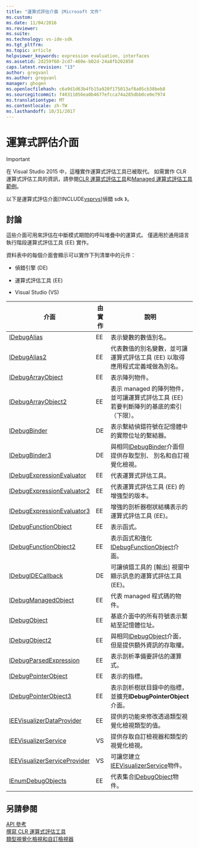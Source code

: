 ```yaml
---
title: "運算式評估介面 |Microsoft 文件"
ms.custom: 
ms.date: 11/04/2016
ms.reviewer: 
ms.suite: 
ms.technology: vs-ide-sdk
ms.tgt_pltfrm: 
ms.topic: article
helpviewer_keywords: expression evaluation, interfaces
ms.assetid: 2d259f60-2cd7-460e-b02d-24a8fb202850
caps.latest.revision: "13"
author: gregvanl
ms.author: gregvanl
manager: ghogen
ms.openlocfilehash: c6a9d1d63b4fb15a920f175013af8a05cb38beb8
ms.sourcegitcommit: f40311056ea0b4677efcca74a285dbb0ce0e7974
ms.translationtype: MT
ms.contentlocale: zh-TW
ms.lasthandoff: 10/31/2017
---
```

# <a name="expression-evaluation-interfaces"></a>運算式評估介面
> [!IMPORTANT]
>  在 Visual Studio 2015 中，這種實作運算式評估工具已被取代。 如需實作 CLR 運算式評估工具的資訊，請參閱[CLR 運算式評估工具](https://github.com/Microsoft/ConcordExtensibilitySamples/wiki/CLR-Expression-Evaluators)和[Managed 運算式評估工具範例](https://github.com/Microsoft/ConcordExtensibilitySamples/wiki/Managed-Expression-Evaluator-Sample)。  
  
 以下是運算式評估介面[!INCLUDE[vsprvs](../../../code-quality/includes/vsprvs_md.md)]偵錯 sdk 》。  
  
## <a name="discussion"></a>討論  
 這些介面可用來評估在中斷模式期間的呼叫堆疊中的運算式。 僅適用於通用語言執行階段運算式評估工具 (EE) 實作。  
  
 資料表中的每個介面會顯示可以實作下列清單中的元件：  
  
-   偵錯引擎 (DE)  
  
-   運算式評估工具 (EE)  
  
-   Visual Studio (VS)  
  
|介面|由實作|說明|  
|---------------|--------------------|-----------------|  
|[IDebugAlias](../../../extensibility/debugger/reference/idebugalias.md)|EE|表示變數的數值別名。|  
|[IDebugAlias2](../../../extensibility/debugger/reference/idebugalias2.md)|EE|代表數值的別名變數，並可讓運算式評估工具 (EE) 以取得應用程式定義域做為別名。|  
|[IDebugArrayObject](../../../extensibility/debugger/reference/idebugarrayobject.md)|EE|表示陣列物件。|  
|[IDebugArrayObject2](../../../extensibility/debugger/reference/idebugarrayobject2.md)|EE|表示 managed 的陣列物件，並可讓運算式評估工具 (EE) 若要判斷陣列的基底的索引 （下限）。|  
|[IDebugBinder](../../../extensibility/debugger/reference/idebugbinder.md)|DE|表示繫結偵錯符號在記憶體中的實際位址的繫結器。|  
|[IDebugBinder3](../../../extensibility/debugger/reference/idebugbinder3.md)|DE|與相同[IDebugBinder](../../../extensibility/debugger/reference/idebugbinder.md)介面但提供存取型別、 別名和自訂視覺化檢視。|  
|[IDebugExpressionEvaluator](../../../extensibility/debugger/reference/idebugexpressionevaluator.md)|EE|代表運算式評估工具。|  
|[IDebugExpressionEvaluator2](../../../extensibility/debugger/reference/idebugexpressionevaluator2.md)|EE|代表運算式評估工具 (EE) 的增強型的版本。|  
|[IDebugExpressionEvaluator3](../../../extensibility/debugger/reference/idebugexpressionevaluator3.md)|EE|增強的剖析器樹狀結構表示的運算式評估工具 (EE)。|  
|[IDebugFunctionObject](../../../extensibility/debugger/reference/idebugfunctionobject.md)|EE|表示函式。|  
|[IDebugFunctionObject2](../../../extensibility/debugger/reference/idebugfunctionobject2.md)|EE|表示函式和強化[IDebugFunctionObject](../../../extensibility/debugger/reference/idebugfunctionobject.md)介面。|  
|[IDebugIDECallback](../../../extensibility/debugger/reference/idebugidecallback.md)|DE|可讓偵錯工具的 [輸出] 視窗中顯示訊息的運算式評估工具 (EE)。|  
|[IDebugManagedObject](../../../extensibility/debugger/reference/idebugmanagedobject.md)|EE|代表 managed 程式碼的物件。|  
|[IDebugObject](../../../extensibility/debugger/reference/idebugobject.md)|EE|基底介面中的所有符號表示繫結至記憶體位址。|  
|[IDebugObject2](../../../extensibility/debugger/reference/idebugobject2.md)|EE|與相同[IDebugObject](../../../extensibility/debugger/reference/idebugobject.md)介面，但是提供額外資訊的存取權。|  
|[IDebugParsedExpression](../../../extensibility/debugger/reference/idebugparsedexpression.md)|EE|表示剖析準備要評估的運算式。|  
|[IDebugPointerObject](../../../extensibility/debugger/reference/idebugpointerobject.md)|EE|表示的指標。|  
|[IDebugPointerObject3](../../../extensibility/debugger/reference/idebugpointerobject3.md)|EE|表示剖析樹狀目錄中的指標，並擴充**IDebugPointerObject**介面。|  
|[IEEVisualizerDataProvider](../../../extensibility/debugger/reference/ieevisualizerdataprovider.md)|EE|提供的功能來修改透過類型視覺化檢視類型的值。|  
|[IEEVisualizerService](../../../extensibility/debugger/reference/ieevisualizerservice.md)|VS|提供存取自訂檢視器和類型的視覺化檢視。|  
|[IEEVisualizerServiceProvider](../../../extensibility/debugger/reference/ieevisualizerserviceprovider.md)|VS|可讓您建立[IEEVisualizerService](../../../extensibility/debugger/reference/ieevisualizerservice.md)物件。|  
|[IEnumDebugObjects](../../../extensibility/debugger/reference/ienumdebugobjects.md)|EE|代表集合[IDebugObject](../../../extensibility/debugger/reference/idebugobject.md)物件。|  
  
## <a name="see-also"></a>另請參閱  
 [API 參考](../../../extensibility/debugger/reference/api-reference-visual-studio-debugging.md)   
 [撰寫 CLR 運算式評估工具](../../../extensibility/debugger/writing-a-common-language-runtime-expression-evaluator.md)   
 [類型視覺化檢視和自訂檢視器](../../../extensibility/debugger/type-visualizer-and-custom-viewer.md)